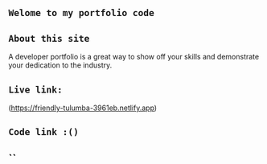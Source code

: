 ## `Welome to my portfolio code`
## `About this site `
A developer portfolio is a great way to show off your skills and demonstrate your dedication to the industry.

## `Live link:`
(https://friendly-tulumba-3961eb.netlify.app)
## `Code link :()`
## ``